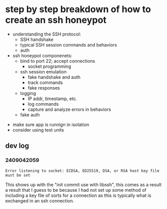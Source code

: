 # step by step breakdown of how to create an ssh honeypot
- understanding the SSH protocol:
    - SSH handshake
    - typical SSH session commands and behaviors
    - auth
- ssh honeypot componenets:
    - bind to port 22; accept connections
        - socket programming
    - ssh session emulation
        - fake handshake and auth
        - track commands
        - fake responses
    - logging
        - IP addr, timestamp, etc.
        - log commands
        - capture and analyze errors in behaviors
    - fake auth
* make sure app is runnign in isolation
* consider using test units

## dev log
### 2409042059
```
Error listening to socket: ECDSA, ED25519, DSA, or RSA host key file must be set
```
This shows up with the "init commit use with libssh", this comes as a result a result that I guess to be because I had not set up some method of including a key file of sorts for a connection as this is typically what is exchanged in an ssh connection.
